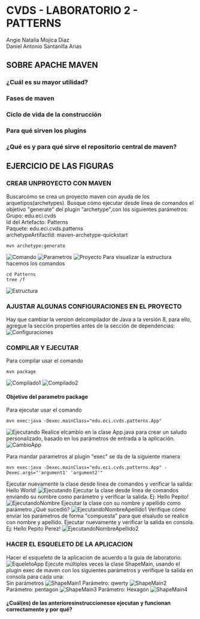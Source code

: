 # CVDS - LABORATORIO 2 - PATTERNS

Angie Natalia Mojica Diaz\
Daniel Antonio Santanilla Arias

## SOBRE APACHE MAVEN

### ¿Cuál es su mayor utilidad?

### Fases de maven

### Ciclo de vida de la construcción

### Para qué sirven los plugins

### ¿Qué es y para qué sirve el repositorio central de maven?

## EJERCICIO DE LAS FIGURAS

### CREAR UNPROYECTO CON MAVEN

Buscarcómo se crea un proyecto maven con ayuda de los arquetipos(archetypes).
Busque cómo ejecutar desde línea de comandos el objetivo "generate" del plugin "archetype",con los siguientes
parámetros:\
Grupo: edu.eci.cvds\
Id del Artefacto: Patterns\
Paquete: edu.eci.cvds.patterns\
archetypeArtifactId: maven-archetype-quickstart

```console
mvn archetype:generate
```

![Comando](./images/image1.png)
![Parametros](./images/image2.png)
![Proyecto](./images/image3.png)
Para visualizar la estructura hacemos los comandos

```console
cd Patterns
tree /f
```

![Estructura](./images/image4.png)

### AJUSTAR ALGUNAS CONFIGURACIONES EN EL PROYECTO

Hay que cambiar la version delcompilador de Java a la versión 8, para ello, agregue la sección properties antes de la sección de
dependencias:\
![Configuraciones](./images/image5.png)

### COMPILAR Y EJECUTAR

Para compilar usar el comando

```console
mvn package
```

![Compilado1](./images/image6.png)
![Compilado2](./images/image7.png)

#### Objetivo del parametro package

Para ejecutar usar el comando

```console
mvn exec:java -Dexec.mainClass="edu.eci.cvds.patterns.App"
```

![Ejecutando](./images/image8.png)
Realice elcambio en la clase App.java para crear un saludo personalizado, basado en los parámetros de entrada a la aplicación.
![CambioApp](./images/image9.png)

Para mandar parametros al plugin "exec" se da de la siguiente manera

```console
mvn exec:java -Dexec.mainClass="edu.eci.cvds.patterns.App" -Dexec.args="'argument1' 'argument2'"
```

Ejecutar nuevamente la clase desde línea de comandos y verificar la salida: Hello World!
![Ejecutando](./images/image8.png)
Ejecutar la clase desde línea de comandos enviando su nombre como parámetro y verificar la salida. Ej: Hello Pepito!
![EjecutandoNombre](./images/image10.png)
Ejecutar la clase con su nombre y apellido como parámetro.¿Qué sucedió?
![EjecutandoNombreApellido1](./images/image11.png)
Verifique cómo enviar los parámetros de forma "compuesta" para que elsaludo se realice con nombre y apellido. Ejecutar nuevamente y verificar la salida en consola. Ej: Hello Pepito Perez!
![EjecutandoNombreApellido2](./images/image12.png)

### HACER EL ESQUELETO DE LA APLICACION

Hacer el esqueleto de la aplicacion de acuerdo a la guia de laboratorio.
![EqueletoApp](./images/image13.png)
Ejecute múltiples veces la clase ShapeMain, usando el plugin exec de maven con los siguientes parámetros y verifique la salida en consola para cada una:\
Sin parámetros
![ShapeMain1](./images/image14.png)
Parámetro: qwerty
![ShapeMain2](./images/image15.png)
Parámetro: pentagon
![ShapeMain3](./images/image16.png)
Parámetro: Hexagon
![ShapeMain4](./images/image17.png)

#### ¿Cuál(es) de las anterioresinstruccionesse ejecutan y funcionan correctamente y por qué?
